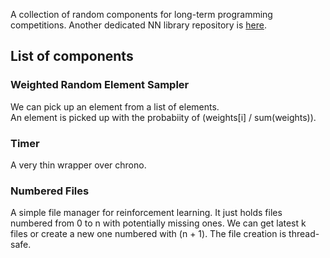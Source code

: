 A collection of random components for long-term programming competitions. 
Another dedicated NN library repository is [here](https://github.com/nanaeda/nn_eda).

## List of components

### Weighted Random Element Sampler

We can pick up an element from a list of elements.  
An element is picked up with the probabiity of (weights\[i\] / sum(weights)).

### Timer

A very thin wrapper over chrono. 

### Numbered Files

A simple file manager for reinforcement learning.
It just holds files numbered from 0 to n with potentially missing ones.
We can get latest k files or create a new one numbered with (n + 1).
The file creation is thread-safe. 


